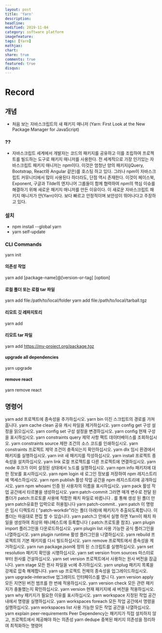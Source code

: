 ```yaml
---
layout: post
title: 'Yarn'
description:
headline:
modified: 2019-11-04
category: software platform
imagefeature:
tags: [Yarn]
mathjax:
chart:
share: true
comments: true
featured: true
disqus:
---
```


# Record

## 개념

-   처음 보는 자바스크립트의 새 패키지 매니저 (Yarn: First Look at the New Package Manager for JavaScript)

### ??

-   자바스크립트 세계에서 개발자는 코드의 패키지를 공유하고 이를 조립하여 프로젝트를 빌드하는 도구로 패키지 매니저를 사용한다. 전 세계적으로 가장 인기있는 자바스크립트 패키지 매니저는 npm이다. 이것은 엄청난 양의 패키지(jQuery, Bootstrap, React와 Angular 같은)를 호스팅 하고 있다. 그러나 npm이 자바스크립트 커뮤니티에서 많이 사용된다 하더라도, 단점 역시 존재한다. 이것이 페이스북, Exponent, 구글과 Tilde의 엔지니어 그룹들이 함께 협력하여 npm의 핵심 이슈를 해결하기 위해 새로운 패키지 매니저를 만든 이유이다. 이 새로운 자바스크립트 패키지 매니저가 얀(Yarn)이다. 보다 빠르고 안정적이며 보안성이 뛰어나다고 주장하고 있다.

### 설치

-   npm install --global yarn
-   yarn self-update

### CLI Commands

yarn init

#### 의존성 작업

yarn add [package-name]@[version-or-tag] [option]

#### 로컬 폴더 또는 로컬 tar 파일

yarn add file:/path/to/local/folder
yarn add file:/path/to/local/tarball.tgz

#### 리모트 깃 레파지토리

yarn add <git remote url>

#### 리모트 tar 파일

yarn add https://my-project.org/package.tgz

#### upgrade all dependencies

yarn upgrade

#### remove react

yarn remove react

## 명령어

yarn add
프로젝트에 종속성을 추가하십시오.
yarn bin
이진 스크립트의 경로를 가져옵니다.
yarn cache clean
공유 캐시 파일을 제거하십시오.
yarn config get
구성 설정을 읽으십시오.
yarn config set
구성 설정을 변경하십시오.
yarn config
현재 구성을 표시하십시오.
yarn constraints query
제약 사항 팩트 데이터베이스를 조회하십시오.
yarn constraints source
제한 조건의 소스 코드를 인쇄하십시오.
yarn constraints
프로젝트 제약 조건이 충족되는지 확인하십시오.
yarn dlx
임시 환경에서 패키지를 실행하십시오.
yarn init
새 패키지를 작성하십시오.
yarn install
프로젝트 종속성을 설치하십시오.
yarn link
로컬 프로젝트를 다른 프로젝트에 연결하십시오.
yarn node
후크가 이미 설정된 상태에서 노드를 실행하십시오.
yarn npm info
패키지에 대한 정보를 표시하십시오.
yarn npm login
새 로그인 정보를 저장하여 npm 레지스트리에 액세스하십시오.
yarn npm publish
활성 작업 공간을 npm 레지스트리에 공개하십시오.
yarn npm whoami
인증 된 사용자의 이름을 표시하십시오.
yarn pack
활성 작업 공간에서 타르볼을 생성하십시오.
yarn patch-commit
그러면 매개 변수로 전달 된 폴더가 patch:프로토콜 사용에 적합한 패치 파일로 바뀝니다 . 를 통해 생성 된 폴더 만 yarn patch유효한 입력으로 허용됩니다 yarn patch-commit..
yarn patch
이 명령은 임시 디렉토리 ( "patch-workdir"라는 폴더 아래)에 패키지가 추출되도록합니다. 이 폴더는 마음대로 편집 할 수 있습니다. yarn patch그 안에서 실행 하면 Yarn이 패치 파일을 생성하여 최상위 매니페스트에 등록합니다 ( patch:프로토콜 참조).
yarn plugin import
플러그인을 다운로드하십시오.
yarn plugin list
사용 가능한 공식 플러그인을 나열하십시오.
yarn plugin runtime
활성 플러그인을 나열하십시오.
yarn rebuild
프로젝트의 기본 패키지를 다시 빌드하십시오.
yarn remove
프로젝트에서 종속성을 제거하십시오.
yarn run
package.json에 정의 된 스크립트를 실행하십시오.
yarn set resolution
패키지 확인을 시행하십시오.
yarn set version from sources
마스터로부터 원사를 건설하십시오.
yarn set version
프로젝트에서 사용하는 원사 버전을 잠급니다.
yarn stage
모든 원사 파일을 vc에 추가하십시오.
yarn unplug
패키지 목록을 강제로 압축 해제합니다.
yarn up
프로젝트 전체의 종속성을 업그레이드하십시오.
yarn upgrade-interactive
업그레이드 인터페이스를 엽니 다.
yarn version apply
모든 지연된 버전 범프를 한 번에 적용하십시오.
yarn version check
모든 관련 패키지가 충돌했는지 확인하십시오.
yarn version
현재 패키지에 새 버전을 적용하십시오.
yarn why
패키지가 필요한 이유를 표시하십시오.
yarn workspace
지정된 작업 공간 내에서 명령을 실행하십시오.
yarn workspaces foreach
모든 작업 공간에서 명령을 실행하십시오.
yarn workspaces list
사용 가능한 모든 작업 공간을 나열하십시오.
yarn explain peer-requirements
Peer Dependency는 패키지가 직접 설치하지 않고, 프로젝트에서 제공해야 하는 의존성
yarn dedupe
중복된 패키지 의존성을 정리하여 최적화하는 명령어